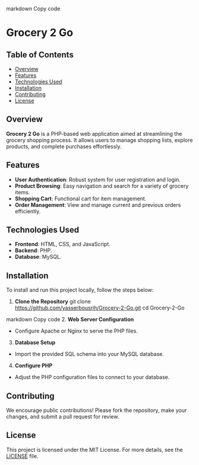 
markdown
Copy code
# Grocery 2 Go

## Table of Contents
- [Overview](#overview)
- [Features](#features)
- [Technologies Used](#technologies-used)
- [Installation](#installation)
- [Contributing](#contributing)
- [License](#license)

## Overview
**Grocery 2 Go** is a PHP-based web application aimed at streamlining the grocery shopping process. It allows users to manage shopping lists, explore products, and complete purchases effortlessly.

## Features
- **User Authentication**: Robust system for user registration and login.
- **Product Browsing**: Easy navigation and search for a variety of grocery items.
- **Shopping Cart**: Functional cart for item management.
- **Order Management**: View and manage current and previous orders efficiently.

## Technologies Used
- **Frontend**: HTML, CSS, and JavaScript.
- **Backend**: PHP.
- **Database**: MySQL.

## Installation
To install and run this project locally, follow the steps below:
1. **Clone the Repository**
git clone https://github.com/yasserbousrih/Grocery-2-Go.git cd Grocery-2-Go

markdown
Copy code
2. **Web Server Configuration**
- Configure Apache or Nginx to serve the PHP files.
3. **Database Setup**
- Import the provided SQL schema into your MySQL database.
4. **Configure PHP**
- Adjust the PHP configuration files to connect to your database.

## Contributing
We encourage public contributions! Please fork the repository, make your changes, and submit a pull request for review.

## License
This project is licensed under the MIT License. For more details, see the [LICENSE](LICENSE) file.
